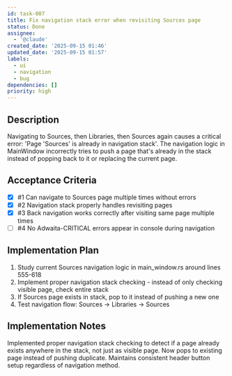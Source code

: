 ```yaml
---
id: task-007
title: Fix navigation stack error when revisiting Sources page
status: Done
assignee:
  - '@claude'
created_date: '2025-09-15 01:46'
updated_date: '2025-09-15 01:57'
labels:
  - ui
  - navigation
  - bug
dependencies: []
priority: high
---
```


## Description

Navigating to Sources, then Libraries, then Sources again causes a critical error: 'Page 'Sources' is already in navigation stack'. The navigation logic in MainWindow incorrectly tries to push a page that's already in the stack instead of popping back to it or replacing the current page.

## Acceptance Criteria
<!-- AC:BEGIN -->
- [x] #1 Can navigate to Sources page multiple times without errors
- [x] #2 Navigation stack properly handles revisiting pages
- [x] #3 Back navigation works correctly after visiting same page multiple times
- [ ] #4 No Adwaita-CRITICAL errors appear in console during navigation
<!-- AC:END -->


## Implementation Plan

1. Study current Sources navigation logic in main_window.rs around lines 555-618
2. Implement proper navigation stack checking - instead of only checking visible page, check entire stack
3. If Sources page exists in stack, pop to it instead of pushing a new one
4. Test navigation flow: Sources → Libraries → Sources


## Implementation Notes

Implemented proper navigation stack checking to detect if a page already exists anywhere in the stack, not just as visible page. Now pops to existing page instead of pushing duplicate. Maintains consistent header button setup regardless of navigation method.
